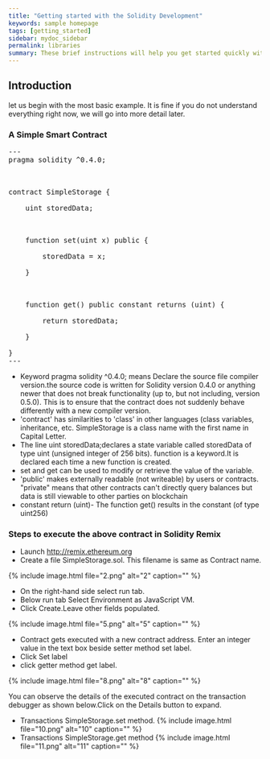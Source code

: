 ```yaml
---
title: "Getting started with the Solidity Development"
keywords: sample homepage
tags: [getting_started]
sidebar: mydoc_sidebar
permalink: libraries
summary: These brief instructions will help you get started quickly with the solidity development.
---
```



## Introduction

let us begin with the most basic example. It is fine if you do not understand everything right now, we will go into more detail later.

### A Simple Smart Contract

<pre>
---
pragma solidity ^0.4.0;



contract SimpleStorage {

    uint storedData;



    function set(uint x) public {

        storedData = x;

    }



    function get() public constant returns (uint) {

        return storedData;

    }

}
---
</pre>

* Keyword pragma solidity ^0.4.0; means Declare the source file compiler version.the source code is written for Solidity version 0.4.0 or anything newer that does not break functionality (up to, but not including, version 0.5.0). This is to ensure that the contract does not suddenly behave differently with a new compiler version.
* 'contract' has similarities to 'class' in other languages (class variables, inheritance, etc. SimpleStorage is a class name with the first name in Capital Letter.
* The line uint storedData;declares a state variable called storedData of type uint (unsigned integer of 256 bits).
function is a keyword.It is declared each time a new function is created.
* set and get can be used to modify or retrieve the value of the variable.
* 'public' makes externally readable (not writeable) by users or contracts. "private" means that other contracts can't directly query balances but data is still viewable to other parties on blockchain
* constant return (uint)-  The function get() results in the constant  (of type uint256) 



### Steps to execute the above contract in Solidity Remix


* Launch http://remix.ethereum.org
* Create a file SimpleStorage.sol. This filename is same as Contract name.

{% include image.html file="2.png"  alt="2" caption="" %}

* On the right-hand side select run tab.
* Below run tab Select Environment as JavaScript VM.
* Click Create.Leave other fields populated.

{% include image.html file="5.png"  alt="5" caption="" %}

* Contract gets executed with a new contract address. Enter an integer value in the text box beside setter method set label.
* Click Set label
* click getter method get label.

{% include image.html file="8.png"  alt="8" caption="" %}


  You can observe the details of the executed contract on the transaction debugger as shown below.Click on the Details button to expand.
* Transactions SimpleStorage.set method. 
{% include image.html file="10.png"  alt="10" caption="" %}
* Transactions SimpleStorage.get method
{% include image.html file="11.png"  alt="11" caption="" %}
